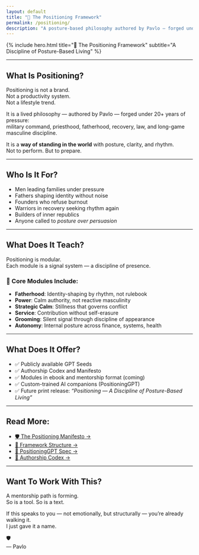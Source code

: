 ```yaml
---
layout: default
title: "🧱 The Positioning Framework"
permalink: /positioning/
description: "A posture-based philosophy authored by Pavlo — forged under fire, built for legacy."
---
```


{% include hero.html title="🧱 The Positioning Framework" subtitle="A Discipline of Posture-Based Living" %}

---

## What Is Positioning?

Positioning is not a brand.  
Not a productivity system.  
Not a lifestyle trend.

It is a lived philosophy — authored by Pavlo — forged under 20+ years of pressure:  
military command, priesthood, fatherhood, recovery, law, and long-game masculine discipline.

It is a **way of standing in the world** with posture, clarity, and rhythm.  
Not to perform. But to prepare.

---

## Who Is It For?

- Men leading families under pressure  
- Fathers shaping identity without noise  
- Founders who refuse burnout  
- Warriors in recovery seeking rhythm again  
- Builders of inner republics  
- Anyone called to *posture over persuasion*

---

## What Does It Teach?

Positioning is modular.  
Each module is a signal system — a discipline of presence.

### 🔹 Core Modules Include:

- **Fatherhood**: Identity-shaping by rhythm, not rulebook  
- **Power**: Calm authority, not reactive masculinity  
- **Strategic Calm**: Stillness that governs conflict  
- **Service**: Contribution without self-erasure  
- **Grooming**: Silent signal through discipline of appearance  
- **Autonomy**: Internal posture across finance, systems, health

---

## What Does It Offer?

- ✅ Publicly available GPT Seeds  
- ✅ Authorship Codex and Manifesto  
- ✅ Modules in ebook and mentorship format (coming)  
- ✅ Custom-trained AI companions (PositioningGPT)  
- ✅ Future print release: *“Positioning — A Discipline of Posture-Based Living”*

---

## Read More:

- [🛡️ The Positioning Manifesto →](/manifesto/)  
- [📐 Framework Structure →](/framework/)  
- [🧠 PositioningGPT Spec →](/gpt-spec/)  
- [🪪 Authorship Codex →](/about/authorship-codex/)

---

## Want To Work With This?

A mentorship path is forming.  
So is a tool. So is a text.

If this speaks to you — not emotionally, but structurally — you’re already walking it.  
I just gave it a name.

🛡️  
— Pavlo

